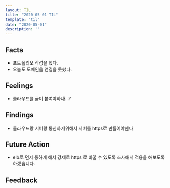 ```yaml
---
layout: TIL
title: "2020-05-01-TIL"
template: "til"
date: "2020-05-01"
description: ''
---
```



## Facts

- 포트폴리오 작성을 했다. 
- 오늘도 도메인을 연결을 못했다.

## Feelings

- 클라우드를 굳이 붙여야하나...?

## Findings

- 클라우드랑 서버랑 통신하기위해서 서버를 https로 만들어야한다

## Future Action

- elb로 먼저 통하게 해서 강제로 https 로 바꿀 수 있도록 조사해서 적용을 해보도록하겠습니다.

## Feedback

